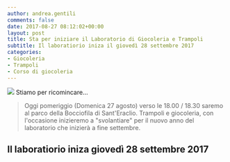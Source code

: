 ```yaml
---
author: andrea.gentili
comments: false
date: 2017-08-27 08:12:02+00:00
layout: post
title: Sta per iniziare il Laboratorio di Giocoleria e Trampoli
subtitle: Il laboratiorio iniza il giovedì 28 settembre 2017
categories:
- Giocoleria
- Trampoli
- Corso di giocoleria
---
```

<img src="{{ site.baseurl }}/img/animazione-agosto.jpg" />
Stiamo per ricomincare...

> Oggi pomeriggio (Domenica 27 agosto) verso le 18.00 / 18.30 saremo al parco della Bocciofila di Sant'Eraclio.
> Trampoli e giocoleria, con l'occasione inizieremo a "svolantiare" per il nuovo anno del laboratorio che inizierà a fine settembre.

## Il laboratiorio iniza giovedì 28 settembre 2017
